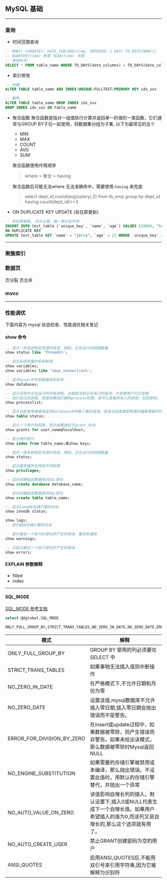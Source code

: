 ## MySQL 基础

---------

### 查询

- 时间范围查询

``` sql
-- NOW() CURDATE() DATE_SUB/ADD(time, INTERVAL 1 DAY) TO_DAYS(NOW())
-- QUARTER(time) 季度 YEAR(time) 年度
-- 查询昨天
SELECT * FROM table_name WHERE TO_DAYS(date_columns) = TO_DAYS(date_columns) - 1
```

- 索引修改

``` sql
-- 创建
ALTER TABLE table_name ADD INDEX/UNIQUE/FULLTEXT/PRIMARY KEY idx_xxx

-- 删除
ALTER TABLE table_name DROP INDEX idx_xxx
DROP INDEX idx_xxx ON table_name
```

- 聚合函数
  聚合函数是指对一组值执行计算并返回单一的值的一类函数，它们通常与GROUP BY子句一起使用，将数据集分组为子集, 以下为最常见的五个
  - MIN
  - MAX
  - COUNT
  - AVG
  - SUM

  聚合函数使用作用顺序
  > where > 聚合 > having
  
  聚合函数后可能无法where 无法准确命中，需要使用 `having` 来兜底
  >select dept_id,round(avg(salary),2)
from tb_emp
group by dept_id
having count(dept_id)>=3

- ON DUPLICATE KEY UPDATE (存在即更新)

``` sql
-- 存在即更新, 仅对主键，唯一索引起作用
INSERT INTO test_table (`unique_key`, `name`, `age`) VALUES (10086, "tom", 24) 
ON DUPLICATE KEY 
UPDATE test_table SET `name` = "jerry", `age` = 23 WHERE `unique_key` = 10086

```

----------

### 聚簇索引

### 数据页

页分裂 页合并

### mvcc

-------------

### 性能调优

下面内容为 mysql 状态检查、性能调优相关笔记

#### show 命令

``` sql
-- 显示一些系统特定资源的信息，例如，正在运行的线程数量
show status like 'Threads%';

-- 显示系统变量的名称和值
show variables;
show variables like '%max_connection%';

-- 显示mysql中所有数据库的名称
show databases;

-- 显示系统中正在运行的所有进程，也就是当前正在执行的查询。大多数用户可以查看
-- 他们自己的进程，但是如果他们拥有process权限，就可以查看所有人的进程，包括密码。
show processlist;

-- 显示当前使用或者指定的database中的每个表的信息。信息包括表类型和表的最新更新时间
show table status;

-- 显示一个用户的权限，显示结果类似于grant 命令
show grants for user_name@localhost;

-- 显示表的索引
show index from table_name;或show keys;

-- 显示一些系统特定资源的信息，例如，正在运行的线程数量
show status;

-- 显示服务器所支持的不同权限
show privileges;

-- 显示创建指定数据库的SQL语句
show create database database_name;

-- 显示创建指定数据表的SQL语句
show create table table_name;

-- 显示innoDB存储引擎的状态
show innodb status;

show logs;
-- 显示BDB存储引擎的日志

-- 显示最后一个执行的语句所产生的错误、警告和通知
show warnings;

-- 只显示最后一个执行语句所产生的错误
show errors;
```

#### EXPLAIN 参数解释

- filled
- index

----------

#### SQL_MODE

[SQL_MODE 参考文档](https://dev.mysql.com/doc/refman/8.0/en/sql-mode.html)

``` sql
select @@global.SQL_MODE 

ONLY_FULL_GROUP_BY,STRICT_TRANS_TABLES,NO_ZERO_IN_DATE,NO_ZERO_DATE,ERROR_FOR_DIVISION_BY_ZERO,NO_ENGINE_SUBSTITUTION
```

|模式 |解释 |
|-|-|
|ONLY_FULL_GROUP_BY |GROUP BY 使用的列必须要在 SELECT 中 |
|STRICT_TRANS_TABLES|如果事物无法插入值则中断操作|
|NO_ZERO_IN_DATE|在严格模式下,不允许日期和月份为零|
|NO_ZERO_DATE|设置该值,mysql数据库不允许插入零日期,插入零日期会抛出错误而不是警告。|
|ERROR_FOR_DIVISION_BY_ZERO|在insert或update过程中，如果数据被零除，则产生错误而非警告。如果未给出该模式，那么数据被零除时Mysql返回NULL|
|NO_ENGINE_SUBSTITUTION|如果需要的存储引擎被禁用或未编译，那么抛出错误。不设置此值时，用默认的存储引擎替代，并抛出一个异常
|NO_AUTO_VALUE_ON_ZERO|该值影响自增长列的插入。默认设置下,插入0或NULL代表生成下一个自增长值。如果用户 希望插入的值为0,而该列又是自增长的,那么这个选项就有用了。
|NO_AUTO_CREATE_USER|禁止GRANT创建密码为空的用户|
|ANSI_QUOTES|启用ANSI_QUOTES后,不能用双引号来引用字符串,因为它被解释为识别符|
###
